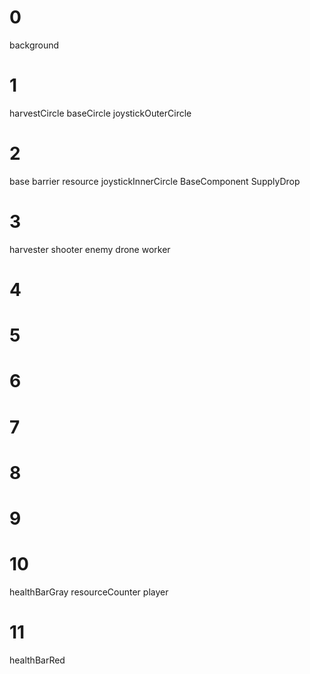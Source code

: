 # 0
background

# 1
harvestCircle
baseCircle
joystickOuterCircle

# 2
base
barrier
resource
joystickInnerCircle
BaseComponent
SupplyDrop

# 3
harvester
shooter
enemy
drone
worker

# 4

# 5

# 6

# 7

# 8

# 9

# 10
healthBarGray
resourceCounter
player

# 11
healthBarRed
